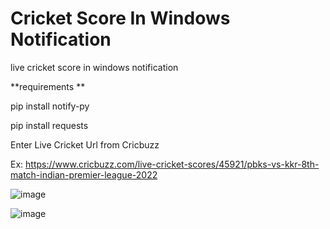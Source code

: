 # Cricket Score In Windows Notification
live cricket score in windows notification

**requirements **

pip install notify-py

pip install requests


Enter Live Cricket Url from Cricbuzz

Ex: https://www.cricbuzz.com/live-cricket-scores/45921/pbks-vs-kkr-8th-match-indian-premier-league-2022

![image](https://user-images.githubusercontent.com/47939411/161293613-db48babf-1e4d-46e6-abd8-7223744bf033.png)

![image](https://user-images.githubusercontent.com/47939411/161293803-2906fddc-2e3e-4e2e-807c-49dd458facf9.png)

